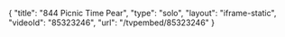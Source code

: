 {
    "title": "844 Picnic Time Pear",
    "type": "solo",
    "layout": "iframe-static",
    "videoId": "85323246",
    "url": "\/tvpembed\/85323246"
}